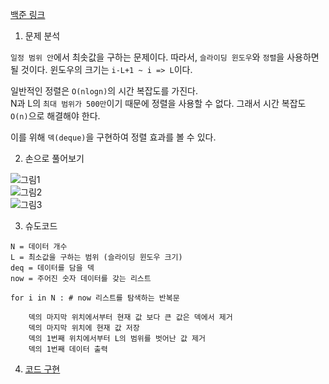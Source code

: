 [백준 링크](https://www.acmicpc.net/problem/11003)

1. 문제 분석 

`일정 범위 안`에서 최솟값을 구하는 문제이다. 따라서, `슬라이딩 윈도우`와 `정렬`을 사용하면 될 것이다. 윈도우의 크기는 `i-L+1 ~ i => L`이다. 

일반적인 정렬은 `O(nlogn)`의 시간 복잡도를 가진다.  
N과 L의 `최대 범위가 500만`이기 때문에 정렬을 사용할 수 없다. 그래서 시간 복잡도 `O(n)`으로 해결해야 한다. 

이를 위해 `덱(deque)`을 구현하여 정렬 효과를 볼 수 있다. 

2. 손으로 풀어보기 

![그림1](../image/day3/10번_001.jpg)  
![그림2](../image/day3/10번_002.jpg)  
![그림3](../image/day3/10번_003.jpg)

3. 슈도코드 

``` 
N = 데이터 개수
L = 최소값을 구하는 범위 (슬라이딩 윈도우 크기)
deq = 데이터를 담을 덱
now = 주어진 숫자 데이터를 갖는 리스트

for i in N : # now 리스트를 탐색하는 반복문

    덱의 마지막 위치에서부터 현재 값 보다 큰 값은 덱에서 제거
    덱의 마지막 위치에 현재 값 저장
    덱의 1번째 위치에서부터 L의 범위를 벗어난 값 제거 
    덱의 1번째 데이터 출력 
```

4. [코드 구현](../code/day3/10_최솟값찾기1.py)